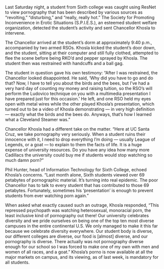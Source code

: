 Last Saturday night, a student from Sixth college was caught using ResNet to view pornography that has been described by various sources as “revolting,” “disturbing,” and “really, really hot.” The Society for Promoting Inconvenience in Erotic Situations (S.P.I.E.S.), an esteemed student welfare organization, detected the student’s activity and sent Chancellor Khosla to intervene.

The Chancellor arrived at the student’s dorm at approximately 9:40 p.m., accompanied by two armed RSOs. Khosla kicked the student’s door down, and the student, sitting at their computer and still fully clothed, attempted to flee the scene before being RKO’d and pepper sprayed by Khosla. The student then was restrained with handcuffs and a ball gag.

The student in question gave his own testimony: “After I was restrained, the Chancellor looked disappointed. He said, ‘Why did you have to go and do that? Now, I have to tell you about the birds and the bees, but I’ve had a very hard day of counting my money and raising tuition, so the RSO’s will perform the Ludovico technique on you with a multimedia presentation I have prepared just for this occasion.’ He left, and one RSO held my eyes open with metal wires while the other played Khosla’s presentation, which turned out to be a video of Khosla demonstrating — in very high definition — exactly what the birds and the bees do. Anyways, that’s how I learned what a Cleveland Steamer was.”

Chancellor Khosla had a different take on the matter. “Here at UC Santa Cruz, we take pornography very seriously. When a student ruins their innocence with it, I need to drop everything I’m doing — usually League of Legends, or a goat — to explain to them the facts of life. It is a huge expense of university resources. Do you have any idea how many more Cadillacs the university could buy me if students would stop watching so much damn porn?”

Phil Hunter, head of Information Technology for Sixth College, echoed Khosla’s concerns. “Last month alone, Sixth students viewed over 69 petabytes of pornographic material. It’s turning into real epidemic. The poor Chancellor has to talk to every student that has contributed to those 69 petabytes. Fortunately, sometimes his ‘presentation’ is enough to prevent students from ever watching porn again.”

When asked what exactly caused such an outrage, Khosla responded, “This repressed psychopath was watching heterosexual, monoracial porn, the least inclusive kind of pornography out there! Our university celebrates diversity and we pride ourselves on being one of the top ten most diverse campuses in the entire continental U.S. We only managed to make it this far because we celebrate diversity everywhere. Our student body is diverse, our different colleges are diverse, our food is [almost] diverse, and our pornography is diverse. There actually was not pornography diverse enough for our school so I was forced to make one of my own with men and women of all races, and a goat.” Khosla’s porno is now available at all the major markets on campus, and its viewing, as of last week, is mandatory for all students.
